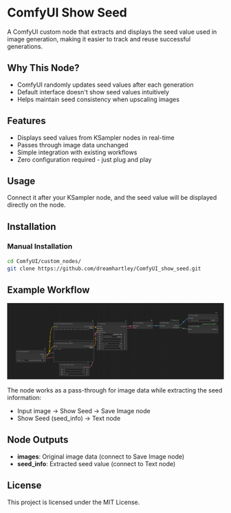 # ComfyUI Show Seed

A ComfyUI custom node that extracts and displays the seed value used in image generation, making it easier to track and reuse successful generations.

## Why This Node?

- ComfyUI randomly updates seed values after each generation
- Default interface doesn't show seed values intuitively
- Helps maintain seed consistency when upscaling images

## Features

- Displays seed values from KSampler nodes in real-time
- Passes through image data unchanged
- Simple integration with existing workflows
- Zero configuration required - just plug and play

## Usage
Connect it after your KSampler node, and the seed value will be displayed directly on the node.

## Installation

### Manual Installation
```bash
cd ComfyUI/custom_nodes/
git clone https://github.com/dreamhartley/ComfyUI_show_seed.git
```

## Example Workflow

![Example Workflow](example/workflow.png)

The node works as a pass-through for image data while extracting the seed information:
- Input image → Show Seed → Save Image node
- Show Seed (seed_info) → Text node

## Node Outputs

- **images**: Original image data (connect to Save Image node)
- **seed_info**: Extracted seed value (connect to Text node)

## License

This project is licensed under the MIT License.
